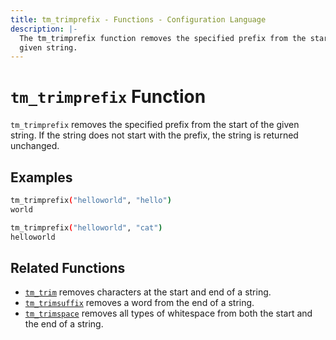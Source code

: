 ```yaml
---
title: tm_trimprefix - Functions - Configuration Language
description: |-
  The tm_trimprefix function removes the specified prefix from the start of a
  given string.
---
```


# `tm_trimprefix` Function

`tm_trimprefix` removes the specified prefix from the start of the given string. If the string does not start with the prefix, the string is returned unchanged.

## Examples

```sh
tm_trimprefix("helloworld", "hello")
world
```

```sh
tm_trimprefix("helloworld", "cat")
helloworld
```

## Related Functions

* [`tm_trim`](./tm_trim.md) removes characters at the start and end of a string.
* [`tm_trimsuffix`](./tm_trimsuffix.md) removes a word from the end of a string.
* [`tm_trimspace`](./tm_trimspace.md) removes all types of whitespace from
  both the start and the end of a string.
